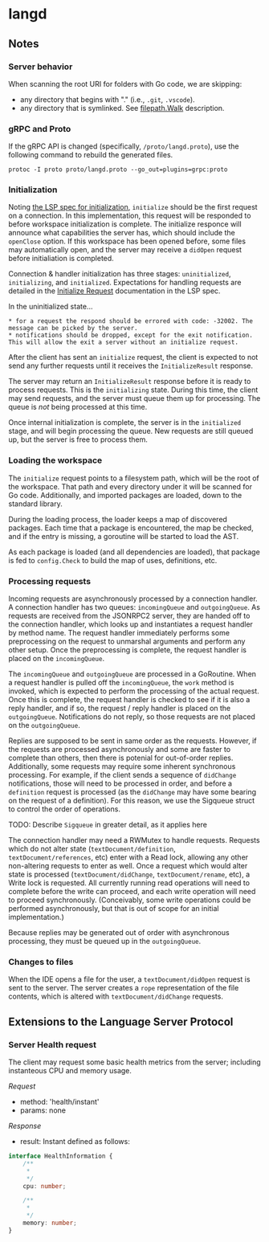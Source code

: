 # langd

## Notes

### Server behavior

When scanning the root URI for folders with Go code, we are skipping:

* any directory that begins with "." (i.e., `.git`, `.vscode`).
* any directory that is symlinked.  See [filepath.Walk](https://golang.org/pkg/path/filepath/#Walk) description.

### gRPC and Proto

If the gRPC API is changed (specifically, `/proto/langd.proto`), use the following command to rebuild the generated files.

`protoc -I proto proto/langd.proto --go_out=plugins=grpc:proto`

### Initialization

Noting [the LSP spec for initialization](https://github.com/Microsoft/language-server-protocol/blob/master/protocol.md#initialize-request), `initialize` should be the first request on a connection.  In this implementation, this request will be responded to before workspace initialization is complete.  The initialize responce will announce what capabilities the server has, which should include the `openClose` option.  If this workspace has been opened before, some files may automatically open, and the server may receive a `didOpen` request before initialiation is completed.

Connection & handler initialization has three stages: `uninitialized`, `initializing`, and `initialized`.  Expectations for handling requests are detailed in the [Initialize Request](https://github.com/Microsoft/language-server-protocol/blob/master/protocol.md#initialize-request) documentation in the LSP spec.

In the uninitialized state...

``` text
* for a request the respond should be errored with code: -32002. The message can be picked by the server.
* notifications should be dropped, except for the exit notification. This will allow the exit a server without an initialize request.
```

After the client has sent an `initialize` request, the client is expected to not send any further requests until it receives the `InitializeResult` response.

The server may return an `InitializeResult` response before it is ready to process requests.  This is the `initializing` state.  During this time, the client may send requests, and the server must queue them up for processing.  The queue is _not_ being processed at this time.

Once internal initialization is complete, the server is in the `initialized` stage, and will begin processing the queue.  New requests are still queued up, but the server is free to process them.

### Loading the workspace

The `initialize` request points to a filesystem path, which will be the root of the workspace.  That path and every directory under it will be scanned for Go code.  Additionally, and imported packages are loaded, down to the standard library.

During the loading process, the loader keeps a map of discovered packages.  Each time that a package is encountered, the map be checked, and if the entry is missing, a goroutine will be started to load the AST.

As each package is loaded (and all dependencies are loaded), that package is fed to `config.Check` to build the map of uses, definitions, etc.

### Processing requests

Incoming requests are asynchronously processed by a connection handler.  A connection handler has two queues: `incomingQueue` and `outgoingQueue`. As requests are received from the JSONRPC2 server, they are handed off to the connection handler, which looks up and instantiates a request handler by method name. The request handler immediately performs some preprocessing on the request to unmarshal arguments and perform any other setup. Once the preprocessing is complete, the request handler is placed on the `incomingQueue`.

The `incomingQueue` and `outgoingQueue` are processed in a GoRoutine. When a request handler is pulled off the `incomingQueue`, the `work` method is invoked, which is expected to perform the processing of the actual request. Once this is complete, the request handler is checked to see if it is also a reply handler, and if so, the request / reply handler is placed on the `outgoingQueue`. Notifications do not reply, so those requests are not placed on the `outgoingQueue`.

Replies are supposed to be sent in same order as the requests. However, if the requests are processed asynchronously and some are faster to complete than others, then there is potenial for out-of-order replies. Additionally, some requests may require some inherent synchronous processing. For example, if the client sends a sequence of `didChange` notifications, those will need to be processed in order, and before a `definition` request is processed (as the `didChange` may have some bearing on the request of a definition).  For this reason, we use the Sigqueue struct to control the order of operations.

TODO: Describe `Sigqueue` in greater detail, as it applies here

The connection handler may need a RWMutex to handle requests. Requests which do not alter state (`textDocument/definition`, `textDocument/references`, etc) enter with a Read lock, allowing any other non-altering requests to enter as well. Once a request which would alter state is processed (`textDocument/didChange`, `textDocument/rename`, etc), a Write lock is requested. All currently running read operations will need to complete before the write can proceed, and each write operation will need to proceed synchronously. (Conceivably, some write operations could be performed asynchronously, but that is out of scope for an initial implementation.)

Because replies may be generated out of order with asynchronous processing, they must be queued up in the `outgoingQueue`.

### Changes to files

When the IDE opens a file for the user, a `textDocument/didOpen` request is sent to the server.  The server creates a `rope` representation of the file contents, which is altered with `textDocument/didChange` requests.

## Extensions to the Language Server Protocol

### Server Health request

The client may request some basic health metrics from the server; including instanteous CPU and memory usage.

_Request_

* method: 'health/instant'
* params: none

_Response_

* result: Instant defined as follows:

``` typescript
interface HealthInformation {
	/**
	 *
	 */
	cpu: number;

	/**
	 *
	 */
	memory: number;
}

```
